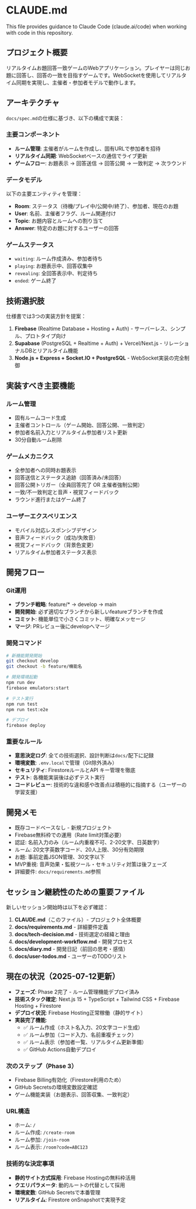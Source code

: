# CLAUDE.md

This file provides guidance to Claude Code (claude.ai/code) when working with code in this repository.

## プロジェクト概要

リアルタイムお題回答一致ゲームのWebアプリケーション。プレイヤーは同じお題に回答し、回答の一致を目指すゲームです。WebSocketを使用してリアルタイム同期を実現し、主催者・参加者モデルで動作します。

## アーキテクチャ

`docs/spec.md`の仕様に基づき、以下の構成で実装：

### 主要コンポーネント
- **ルーム管理**: 主催者がルームを作成し、固有URLで参加者を招待
- **リアルタイム同期**: WebSocketベースの通信でライブ更新
- **ゲームフロー**: お題表示 → 回答送信 → 回答公開 → 一致判定 → 次ラウンド

### データモデル
以下の主要エンティティを管理：
- **Room**: ステータス（待機/プレイ中/公開中/終了）、参加者、現在のお題
- **User**: 名前、主催者フラグ、ルーム関連付け
- **Topic**: お題内容とルームへの割り当て
- **Answer**: 特定のお題に対するユーザーの回答

### ゲームステータス
- `waiting`: ルーム作成済み、参加者待ち
- `playing`: お題表示中、回答収集中
- `revealing`: 全回答表示中、判定待ち
- `ended`: ゲーム終了

## 技術選択肢

仕様書では3つの実装方針を提案：

1. **Firebase** (Realtime Database + Hosting + Auth) - サーバーレス、シンプル、プロトタイプ向け
2. **Supabase** (PostgreSQL + Realtime + Auth) + Vercel/Next.js - リレーショナルDBとリアルタイム機能
3. **Node.js + Express + Socket.IO + PostgreSQL** - WebSocket実装の完全制御

## 実装すべき主要機能

### ルーム管理
- 固有ルームコード生成
- 主催者コントロール（ゲーム開始、回答公開、一致判定）
- 参加者名前入力とリアルタイム参加者リスト更新
- 30分自動ルーム削除

### ゲームメカニクス
- 全参加者への同時お題表示
- 回答送信とステータス追跡（回答済み/未回答）
- 回答公開トリガー（全員回答完了 OR 主催者強制公開）
- 一致/不一致判定と音声・視覚フィードバック
- ラウンド進行またはゲーム終了

### ユーザーエクスペリエンス
- モバイル対応レスポンシブデザイン
- 音声フィードバック（成功/失敗音）
- 視覚フィードバック（背景色変更）
- リアルタイム参加者ステータス表示

## 開発フロー

### Git運用
- **ブランチ戦略**: feature/* → develop → main
- **開発開始**: 必ず適切なブランチから新しいfeatureブランチを作成
- **コミット**: 機能単位で小さくコミット、明確なメッセージ
- **マージ**: PRレビュー後にdevelopへマージ

### 開発コマンド
```bash
# 新機能開発開始
git checkout develop
git checkout -b feature/機能名

# 開発環境起動
npm run dev
firebase emulators:start

# テスト実行
npm run test
npm run test:e2e

# デプロイ
firebase deploy
```

### 重要なルール
- **意思決定ログ**: 全ての技術選択、設計判断は`docs/`配下に記録
- **環境変数**: `.env.local`で管理（Git除外済み）
- **セキュリティ**: FirestoreルールとAPI キー管理を徹底
- **テスト**: 各機能実装後は必ずテスト実行
- **コードレビュー**: 技術的な違和感や改善点は積極的に指摘する（ユーザーの学習支援）

## 開発メモ

- 既存コードベースなし - 新規プロジェクト
- Firebase無料枠での運用（Rate limit対策必要）
- 認証: 名前入力のみ（ルーム内重複不可、2-20文字、日英数字）
- ルーム: 20文字英数字コード、20人上限、30分有効期限
- お題: 事前定義JSON管理、30文字以下
- MVP重視: 音声効果・監視ツール・セキュリティ対策は後フェーズ
- 詳細要件: `docs/requirements.md`参照

## セッション継続性のための重要ファイル

新しいセッション開始時は以下を必ず確認：
1. **CLAUDE.md**（このファイル）- プロジェクト全体概要
2. **docs/requirements.md** - 詳細要件定義
3. **docs/tech-decision.md** - 技術選定の経緯と理由
4. **docs/development-workflow.md** - 開発プロセス
5. **docs/diary.md** - 開発日記（前回の思考・感情）
6. **docs/user-todos.md** - ユーザーのTODOリスト

## 現在の状況（2025-07-12更新）

- **フェーズ**: Phase 2完了 - ルーム管理機能デプロイ済み
- **技術スタック確定**: Next.js 15 + TypeScript + Tailwind CSS + Firebase Hosting + Firestore
- **デプロイ状況**: Firebase Hosting正常稼働（静的サイト）
- **実装完了機能**:
  - ✅ ルーム作成（ホスト名入力、20文字コード生成）
  - ✅ ルーム参加（コード入力、名前重複チェック）  
  - ✅ ルーム表示（参加者一覧、リアルタイム更新準備）
  - ✅ GitHub Actions自動デプロイ

### 次のステップ（Phase 3）
- Firebase Billing有効化（Firestore利用のため）
- GitHub Secretsの環境変数設定確認  
- ゲーム機能実装（お題表示、回答収集、一致判定）

### URL構造
- ホーム: `/`
- ルーム作成: `/create-room`
- ルーム参加: `/join-room`  
- ルーム表示: `/room?code=ABC123`

### 技術的な決定事項
- **静的サイト方式採用**: Firebase Hostingの無料枠活用
- **クエリパラメータ**: 動的ルートの代替として採用
- **環境変数**: GitHub Secretsで本番管理
- **リアルタイム**: Firestore onSnapshotで実現予定